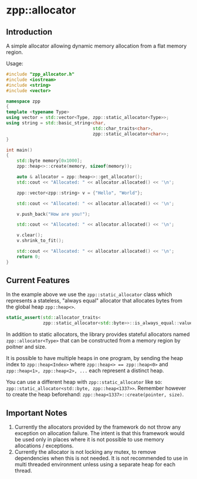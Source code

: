 zpp::allocator
==============

Introduction
------------

A simple allocator allowing dynamic memory allocation from a flat memory region.

Usage:
```cpp
#include "zpp_allocator.h"
#include <iostream>
#include <string>
#include <vector>

namespace zpp
{
template <typename Type>
using vector = std::vector<Type, zpp::static_allocator<Type>>;
using string = std::basic_string<char,
                                 std::char_traits<char>,
                                 zpp::static_allocator<char>>;
}

int main()
{
    std::byte memory[0x1000];
    zpp::heap<>::create(memory, sizeof(memory));

    auto & allocator = zpp::heap<>::get_allocator();
    std::cout << "Allocated: " << allocator.allocated() << '\n';

    zpp::vector<zpp::string> v = {"Hello", "World"};

    std::cout << "Allocated: " << allocator.allocated() << '\n';

    v.push_back("How are you!");

    std::cout << "Allocated: " << allocator.allocated() << '\n';

    v.clear();
    v.shrink_to_fit();

    std::cout << "Allocated: " << allocator.allocated() << '\n';
    return 0;
}
```

Current Features
----------------
In the example above we use the `zpp::static_allocator` class which represents
a stateless, "always equal" allocator that allocates bytes from the global heap `zpp::heap<>`.
```cpp
static_assert(std::allocator_traits<
              zpp::static_allocator<std::byte>>::is_always_equal::value);
```

In addition to static allocators, the library provides stateful allocators named
`zpp::allocator<Type>` that can be constructed from a memory region by poitner and size.

It is possible to have multiple heaps in one program, by sending the heap index to
`zpp::heap<Index>` where `zpp::heap<> == zpp::heap<0>` and `zpp::heap<1>, zpp::heap<2>, ...` each
represent a distinct heap.

You can use a different heap with `zpp::static_allocator` like so: `zpp::static_allocator<std::byte, zpp::heap<1337>>`. Remember
however to create the heap beforehand: `zpp::heap<1337>::create(pointer, size)`.

Important Notes
---------------
1. Currently the allocators provided by the framework do not throw any exception
on allocation failure. The intent is that this framework would be used only
in places where it is not possible to use memory allocations / exceptions.
2. Currently the allocator is not locking any mutex, to remove dependencies
when this is not needed. It is not recommended to use in multi threaded environment
unless using a separate heap for each thread.
